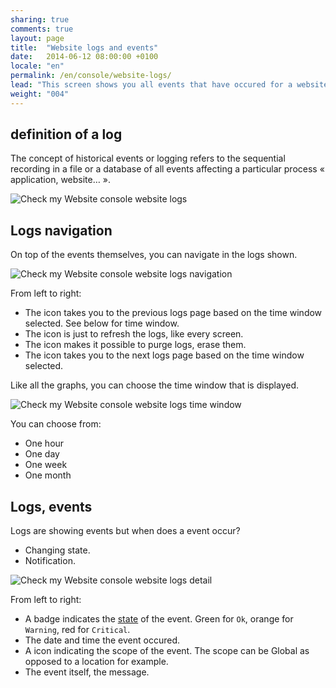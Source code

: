 ```yaml
---
sharing: true
comments: true
layout: page
title:  "Website logs and events"
date:   2014-06-12 08:00:00 +0100
locale: "en"
permalink: /en/console/website-logs/
lead: "This screen shows you all events that have occured for a website."
weight: "004"
---
```


## definition of a log

The concept of historical events or logging refers to the sequential recording in a file or a database of all events affecting a particular process « application, website… ».

![Check my Website console website logs](/assets/img/fullsize/en/console/website-logs/logs.png)

## Logs navigation

On top of the events themselves, you can navigate in the logs shown.

![Check my Website console website logs navigation](/assets/img/fullsize/en/console/website-logs/logs-navigation.png)

From left to right:

- The <i class="fa fa-backward"></i> icon takes you to the previous logs page based on the time window selected. See below for time window.
- The <i class="fa fa-refresh"></i> icon is just to refresh the logs, like every screen.
- The <i class="fa fa-trash-o"></i> icon makes it possible to purge logs, erase them.
- The <i class="fa fa-forward"></i> icon takes you to the next logs page based on the time window selected.

Like all the graphs, you can choose the time window that is displayed.

![Check my Website console website logs time window](/assets/img/fullsize/en/console/website-logs/logs-time-window.png)

You can choose from:

- One hour
- One day
- One week
- One month

## Logs, events

Logs are showing events but when does a event occur?

- Changing state.
- Notification.

![Check my Website console website logs detail](/assets/img/fullsize/en/console/website-logs/logs-line.png)

From left to right:

- A badge indicates the [state](/en/terms-definitions/) of the event. Green for `Ok`, orange for `Warning`, red for `Critical`.
- The date and time the event occured.
- A <i class="fa fa-fw fa-hand-o-right"></i> icon indicating the scope of the event. The scope can be Global as opposed to a location for example.
- The event itself, the message.